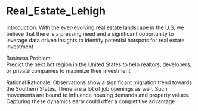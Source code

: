 # Real_Estate_Lehigh

Introduction:
With the ever-evolving real estate landscape in the U.S, we believe that there is a pressing need and a significant opportunity to leverage data driven insights to identify potential hotspots for real estate investment

Business Problem:	
Predict the next hot region in the United States to help realtors, developers, or private companies to  maximize their investment


Rational 	Rationale:
Observations show a significant migration trend towards the Southern States. There are a lot of job openings as well. Such movements are bound to influence housing demands and property values. Capturing these dynamics early could offer a competitive advantage
